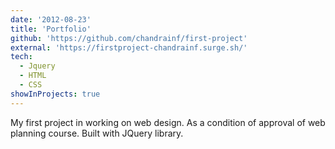 ```yaml
---
date: '2012-08-23'
title: 'Portfolio'
github: 'https://github.com/chandrainf/first-project'
external: 'https://firstproject-chandrainf.surge.sh/'
tech:
  - Jquery
  - HTML
  - CSS
showInProjects: true
---
```


My first project in working on web design. As a condition of approval of web planning course. Built with JQuery library.
